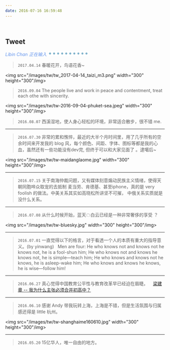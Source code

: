 ```yaml
---
date: 2016-07-16 16:59:48
---
```


<br>

## Tweet

<p style="font-style:italic;color:cornflowerblue;">Libin Chan 正在输入 <img src=/images/tw/main-progress-blue-dot.gif style="box-shadow:none; margin:0;height:16px">
</p>

> `2017.04.14` 春暖花开，鸟语花香~
> <div class="tweetimg">
<img src="/images/tw/tw_2017-04-14_taizi_m3.png" width="300" height="300"/img></div>

> `2016.09.04` The people live and work in peace and contentment, treat each othe with sincerity.
> <div class="tweetimg">
<img src="/images/tw/tw-2016-09-04-phuket-sea.jpeg" width="300" height="300"/img></div>

> `2016.08.07` 西溪湿地，使人身心轻松的环境，非常适合散步，很不错 me.

***

> `2016.07.30` 非常的累和憔悴，最近的大半个月时间里，用了几乎所有的空余时间来开发我的 blog 风，每个颜色、间距、字体、图标等都是我的心血，虽然还有一些功能没有dev完, 但终于可以和大家见面了 。逮噶后~
> <div class="tweetimg">
<img src="/images/tw/tw-maidanglaome.jpg" width="300" height="300"/img></div>

***

> `2016.07.15` 关于南海仲裁问题，又有媒体刻意煽动民族主义情绪，使得天朝同胞哗众取宠的去抵制 麦当劳、肯德基、甚至iphone，真的是 very foolish 的做法。中美关系其实如高晓松所讲坚不可摧， 中俄关系实质就是没什么关系。

***

> `2016.07.08` 从什么时候开始，蓝天☁白云已经是一种非常奢侈的享受 ？
> <div class="tweetimg">
<img src="/images/tw/tw-bluesky.jpg" width="300" height="300"/img></div>

***

> `2016.07.01` 一直觉得以下的格言，对于看透一个人的本质有重大的指导意义。(by yinwang)
> &nbsp;
> Men are four:
> He who knows not and knows not he knows not, he is a fool-shun him;
> He who knows not and knows he knows not, he is simple—teach him;
> He who knows and knows not he knows, he is asleep-wake him;
> He who knows and knows he knows, he is wise—follow him!

***

> `2016.06.27` 真心觉得中国教育公平性与教育改革早已经迫在眉睫。
>  &nbsp;&nbsp; [梁建章 -- 我为什么主张必须合并初高中？][4]
> 

***

> `2016.06.10` 感谢 Andy 带我玩转上海，上海是不错，但是生活氛围与归属感还得是 little 杭州。
> <div class="tweetimg">
<img src="/images/tw/tw-shanghaime160610.jpg" width="300" height="300"/img></div>

***

> `2016.05.20` 15亿华人，唯一自由的地方。
> <!--<div class="tweetimg">
<img src="/images/tw/tw-taiwan-inaugural-speech.jpg" width="280" height="300"/img></div>-->

***

> `2016.05.08` 为什么直播软件在中国人气这么高，甚至有一些人会花几千元甚至上万元送主播礼物？这是潮流的发展必然趋势，还是中国的特色？

***

> `2016.05.07` 强大的舆论才可以勉强倒逼严密控制信息的国家改革，柴静发表了无可奈何的文章，才有环境部长出来变变态，有了魏则西舆论风暴，才有监管部门装模作样的调查，过去20年他们做什么去了，假学历假论文的莆田系挂着军队医院品牌给百度120多亿的推广费行骗。而现在, 又开始压制魏则西舆论，到底要掩盖背后的什么黑幕？

***

> `2016.04.22` 支付宝做的真不错，但如果内部不尊重人权，那还要去么?
> <div class="tweetimg">
<img src="/images/tw/tw-zhifubao0422.jpg" width="300" height="300"/img></div>

***

> `2016.04.10` 四月份的小南湖、太子湾真的很美 ! 三月西湖四月天，说的没错。
> <div class="tweetimg">
<img src="/images/tw/tw-taiziwan160410.jpg" width="300" height="300"/img></div>

***

> `2016.03.30` [与家人相聚的日子][3]，其实是非常美好的。

***

> `2016.03.06` 逮噶后, 大家说唯美么?
> <div class="tweetimg">
<img src="/images/tw/tw-2016-03-06-west-wake.jpg" width="300" height="300"/img></div>

***

> `2016.02.04` Spring Festival 回家探亲，刚刚达[南京][5]，即将开始享受天伦了，所谓的成功是什么？

***

> `2016.01.18` 子瑜拿旗不应该被打压，是那么一小撮人非要哗众取宠的扮小丑，还是背后的环境泯灭了人性与良知，只有秉持互相尊重，平等相待的原则，才能更有利的解决问题。

***

> `2016.01.02` 江南真的是风景如画，小桥流水人家，名不虚传。
> <div class="tweetimg">
<img src="/images/tw/tw-suzhou-hanshansi-160103.jpg" width="300" height="300"/img></div>

[9]: /images/tw/tw-2016-08-30-nz.jpg
[8]: /images/tw/tw-2016-09-04-phuket-sea.jpeg
[7]: /images/tw/tw-2016-09-02-Grand-Palace-of-Bangkok.jpeg
[6]: /images/tw/tw-2016-08-21-brothers.jpeg
[5]: /images/tw/tw-home160204.jpg
[4]: http://business.sohu.com/20160615/n454440841.shtml
[3]: /images/tw/tw-family160330.jpg
[2]: /images/tw/tw-bluesky.jpg
[1]: /images/tw/tw-baidujingjia.jpg
